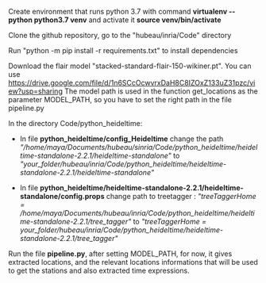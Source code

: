 
Create environment that runs python 3.7 with command **virtualenv --python python3.7 venv** and activate it **source venv/bin/activate**


Clone the github repository, go to the "hubeau/inria/Code" directory


Run "python -m pip install -r requirements.txt" to install dependencies


Download the flair model "stacked-standard-flair-150-wikiner.pt". You can use https://drive.google.com/file/d/1n6SCcOcwvrxDaH8C8IZOxZ133uZ31pzc/view?usp=sharing
The model path is used in the function get_locations as the parameter MODEL_PATH, so you have
to set the right path in the file pipeline.py


In the directory Code/python_heideltime:
  - In file **python_heideltime/config_Heideltime** change the path *"/home/maya/Documents/hubeau/sinria/Code/python_heideltime/heideltime-standalone-2.2.1/heideltime-standalone"*
    to  *"your_folder/hubeau/inria/Code/python_heideltime/heideltime-standalone-2.2.1/heideltime-standalone"*
    

  - In file **python_heideltime/heideltime-standalone-2.2.1/heideltime-standalone/config.props**
     change path to treetagger :
    *"treeTaggerHome = /home/maya/Documents/hubeau/inria/Code/python_heideltime/heideltime-standalone-2.2.1/tree_tagger"* to
    *"treeTaggerHome = your_folder/hubeau/inria/Code/python_heideltime/heideltime-standalone-2.2.1/tree_tagger"*

Run the file **pipeline.py**, after setting MODEL_PATH,
 for now, it gives extracted locations, and the relevant locations informations that will be used to get the stations and 
   also extracted time expressions.